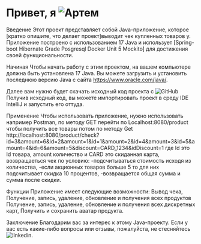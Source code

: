 # Привет, я ![Артем](https://www.linkedin.com/in/артем-аверков-aa7663239/) 
Введение
Этот проект представляет собой Java-приложение, которое [кратко опишите, что делает проект]выводит чек купленных товаров у. Приложение построено с использованием 17 Java и использует [Spring-boot Hibernate Grade Posgresql Docker Unit 5 Mockito] для достижения своей функциональности.

Начиная
Чтобы начать работу с этим проектом, на вашем компьютере должна быть установлена ​​17 Java. Вы можете загрузить и установить последнюю версию Java с сайта https://www.oracle.com/java/.

Далее вам нужно будет скачать исходный код проекта с ![GitHub](https://github.com/ArtsemAverkov/shop_test_Spring.git)  Получив исходный код, вы можете импортировать проект в  среду IDE IntelliJ и запустить его оттуда.

Применение
Чтобы использовать приложение, нужно использовать например Postman, по методу GET перейти по Localhost:8080/product чтобы получить все товары потом по методу Get
http://localhost:8080/product/check?id=3&amount=6&id=2&amount=1&id=1&amount=2&id=4&amount=3&id=5&amount=4&id=6&amount=5&discount=CARD_1234&idDiscount=1 где Id это Id товара, amount количество и CARD это скиданная карта, возвращаеться чек по условию: -подсчитываться стоимость исходя из количества, -если акционных товаров больше 5 то для них подсчитывает скидка 10 процентов, -возвращается общая сумма и сумма после скидки.


Функции
Приложение имеет следующие возможности:
Вывод чека,
Получение, запись, удаление, обновление и получения всех продуктов
Получение, запись, удаление, обновление и получения всех дискретных карт,
Получить и сохранить аватар продукта.


Заключение
Благодарим вас за интерес к этому Java-проекту. Если у вас есть какие-либо вопросы или отзывы, пожалуйста, не стесняйтесь 
![linkedin](https://www.linkedin.com/in/артем-аверков-aa7663239/).
